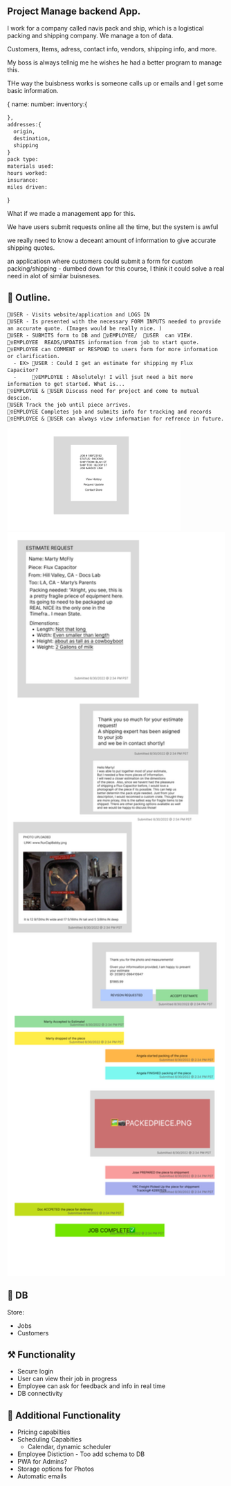 ## Project Manage backend App.

I work for a company called navis pack and ship, which is a logistical packing and shipping company. We manage a ton of data.

Customers, Items, adress, contact info, vendors, shipping info, and more.

My boss is always tellnig me he wishes he had a better program to manage this.

THe way the buisbness works is someone calls up or emails and I get some basic information.

{
name:
number:
inventory:{

    },
    addresses:{
      origin,
      destination,
      shipping
    }
    pack type:
    materials used:
    hours worked:
    insurance:
    miles driven:

}

What if we made a management app for this.

We have users submit requests online all the time, but the system is awful

we really need to know a deceant amount of information to give accurate shipping quotes.

an applicatiosn where customers could submit a form for custom packing/shipping - dumbed down for this course, I think it could solve a real need in alot of similar buisneses.

## 📑 Outline.

    💁USER - Visits website/application and LOGS IN
    💁USER - Is presented with the necessary FORM INPUTS needed to provide an accurate quote. (Images would be really nice. )
    💁USER - SUBMITS form to DB and 👷‍♀️EMPLOYEE/  💁USER  can VIEW.
    👷‍♀️EMPLOYEE  READS/UPDATES information from job to start quote.
    👷‍♀️EMPLOYEE can COMMENT or RESPOND to users form for more information or clarification.
      - EX> 💁USER : Could I get an estimate for shipping my Flux Capacitor?
      -     👷‍♀️EMPLOYEE : Absolutely! I will jsut need a bit more information to get started. What is...
    👷‍♀️EMPLOYEE & 💁USER Discuss need for project and come to mutual descion.
    💁USER Track the job until piece arrives.
    👷‍♀️EMPLOYEE Completes job and submits info for tracking and records
    👷‍♀️EMPLOYEE & 💁USER can always view information for refrence in future.

<img src='./dashboard.png' width='400px'>
<img src='./chat.png' width='600px'>

## 💽 DB

Store:

- Jobs
- Customers

## ⚒️ Functionality

- Secure login
- User can view their job in progress
- Employee can ask for feedback and info in real time
- DB connectivity

## 🎁 Additional Functionality

- Pricing capabilties
- Scheduling Capabities
  - Calendar, dynamic scheduler
- Employee Distiction - Too add schema to DB
- PWA for Admins?
- Storage options for Photos
- Automatic emails
